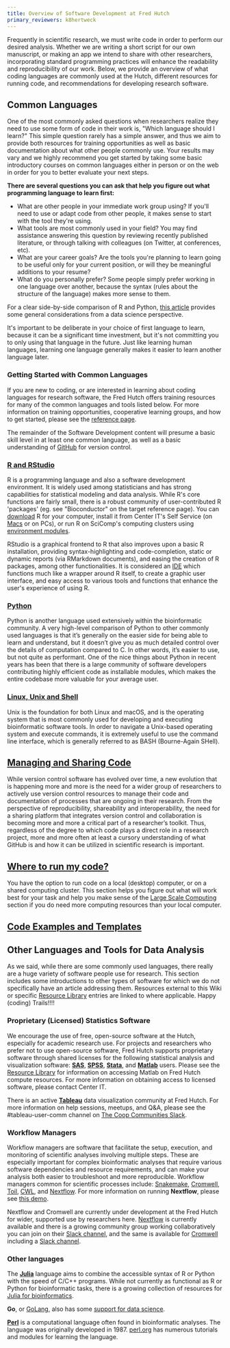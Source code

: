 ```yaml
---
title: Overview of Software Development at Fred Hutch
primary_reviewers: k8hertweck
---
```

Frequently in scientific research, we must write code in order to perform our desired analysis. Whether we are writing a short script for our own manuscript, or making an app we intend to share with other researchers, incorporating standard programming practices will enhance the readability and reproducibility of our work. Below, we provide an overview of what coding languages are commonly used at the Hutch, different resources for running code, and recommendations for developing research software.  

## Common Languages
One of the most commonly asked questions when researchers realize they need to use some form of code in their work is, "Which language should I learn?"  This simple question rarely has a simple answer, and thus we aim to provide both resources for training opportunities as well as basic documentation about what other people commonly use.  Your results may vary and we highly recommend you get started by taking some basic introductory courses on common languages either in person or on the web in order for you to better evaluate your next steps.  

**There are several questions you can ask that help you figure out what programming language to learn first:**
- What are other people in your immediate work group using? If you'll need to use or adapt code from other people, it makes sense to start with the tool they're using.
- What tools are most commonly used in your field? You may find assistance answering this question by reviewing recently published literature, or through talking with colleagues (on Twitter, at conferences, etc).
- What are your career goals? Are the tools you're planning to learn going to be useful only for your current position, or will they be meaningful additions to your resume?
- What do you personally prefer? Some people simply prefer working in one language over another, because the syntax (rules about the structure of the language) makes more sense to them.  

For a clear side-by-side comparison of R and Python, [this article](https://medium.com/@data_driven/python-vs-r-for-data-science-and-the-winner-is-3ebb1a968197) provides some general considerations from a data science perspective.

It's important to be deliberate in your choice of first language to learn, because it can be a significant time investment, but it's not committing you to only using that language in the future. Just like learning human languages, learning one language generally makes it easier to learn another language later.

### Getting Started with Common Languages

If you are new to coding, or are interested in learning about coding languages for research software, the Fred Hutch offers training resources for many of the common languages and tools listed below. For more information on training opportunities, cooperative learning groups, and how to get started, please see the [reference page](/scicomputing/comp_index/).

The remainder of the Software Development content will presume a basic skill level in at least one common language, as well as a basic understanding of [GitHub](/scicomputing/software_managecode/) for version control.

### [R and RStudio](/scicomputing/software_R/)

R is a programming language and also a software development environment. It is widely used among statisticians and has strong capabilities for statistical modeling and data analysis. While R's core functions are fairly small, there is a robust community of user-contributed R 'packages' (eg. see "Bioconductor" on the target reference page). You can [download](https://cran.r-project.org/) R for your computer, install it from Center IT's Self Service (on [Macs](https://centernet.fredhutch.org/cn/u/center-it/help-desk/mac-support/jamf-pro.html) or on PCs), or run R on SciComp's computing clusters using [environment modules](/scicomputing/compute_environments/).

RStudio is a graphical frontend to R that also improves upon a basic R installation, providing syntax-highlighting and code-completion, static or dynamic reports (via RMarkdown documents), and easing the creation of R packages, among other functionalities. It is considered an [IDE](https://en.wikipedia.org/wiki/Integrated_development_environment) which functions much like a wrapper around R itself, to create a graphic user interface, and easy access to various tools and functions that enhance the user's experience of using R.  

### [Python](/scicomputing/software_python/)

Python is another language used extensively within the bioinformatic community. A very high-level comparison of Python to other commonly used languages is that it’s generally on the easier side for being able to learn and understand, but it doesn’t give you as much detailed control over the details of computation compared to C. In other words, it’s easier to use, but not quite as performant. One of the nice things about Python in recent years has been that there is a large community of software developers contributing highly efficient code as installable modules, which makes the entire codebase more valuable for your average user.

### [Linux, Unix and Shell](/scicomputing/software_linux101/)

Unix is the foundation for both Linux and macOS, and is the operating system that is most commonly used for developing and executing bioinformatic software tools. In order to navigate a Unix-based operating system and execute commands, it is extremely useful to use the command line interface, which is generally referred to as BASH (Bourne-Again SHell).

## [Managing and Sharing Code](/scicomputing/software_managecode/)

While version control software has evolved over time, a new evolution that is happening more and more is the need for a wider group of researchers to actively use version control resources to manage their code and documentation of processes that are ongoing in their research. From the perspective of reproducibility, shareability and interoperability, the need for a sharing platform that integrates version control and collaboration is becoming more and more a critical part of a researcher’s toolkit. Thus, regardless of the degree to which code plays a direct role in a research project, more and more often at least a cursory understanding of what GitHub is and how it can be utilized in scientific research is important.


## [Where to run my code?](/scicomputing/software_running/)

You have the option to run code on a local (desktop) computer, or on a shared computing cluster. This section helps you figure out what will work best for your task and help you make sense of the [Large Scale Computing](/scicomputing/compute_overview/) section if you do need more computing resources than your local computer.  

## [Code Examples and Templates](/scicomputing/software_examples/)


## Other Languages and Tools for Data Analysis
As we said, while there are some commonly used languages, there really are a huge variety of software people use for research.  This section includes some introductions to other types of software for which we do not specifically have an article addressing them.  Resources external to this Wiki or specific [Resource Library](/compdemos/) entries are linked to where applicable.  Happy (coding) Trails!!!!

### Proprietary (Licensed) Statistics Software

We encourage the use of free, open-source software at the Hutch, especially for academic research use. For projects and researchers who prefer not to use open-source software, Fred Hutch supports proprietary software through shared licenses for the following statistical analysis and visualization software: [**SAS**](https://www.sas.com/en_us/software/stat.html), [**SPSS**](https://www.ibm.com/analytics/spss-statistics-software), [**Stata**](https://www.stata.com), and [**Matlab**](https://www.mathworks.com/products/matlab.html?s_tid=hp_products_matlab) users. Please see the [Resource Library](/compdemos/matlab/) for information on accessing Matlab on Fred Hutch compute resources. For more information on obtaining access to licensed software, please contact Center IT.

There is an active [**Tableau**](https://www.tableau.com) data visualization community at Fred Hutch. For more information on help sessions, meetups, and Q&A, please see the #tableau-user-comm channel on [The Coop Communities Slack](https://fhbig.slack.com/).


### Workflow Managers

Workflow managers are software that facilitate the setup, execution, and monitoring of scientific analyses involving multiple steps. These are especially important for complex bioinformatic analyses that require various software dependencies and resource requirements, and can make your analysis both easier to troubleshoot and more reproducible. Workflow managers common for scientific processes include: [Snakemake](https://snakemake.readthedocs.io/en/stable/), [Cromwell](https://cromwell.readthedocs.io/en/stable/tutorials/FiveMinuteIntro/), [Toil](https://toil.readthedocs.io), [CWL](https://www.commonwl.org), and [Nextflow](https://www.nextflow.io/). For more information on running **Nextflow**, please see [this demo](/compdemos/nextflow/).  

Nextflow and Cromwell are currently under development at the Fred Hutch for wider, supported use by researchers here.  [Nextflow](/compdemos/nextflow/) is currently available and there is a growing community group working collaboratively you can join on their [Slack channel](https://fhbig.slack.com/archives/CJFP1NYSZ), and the same is available for [Cromwell](/compdemos/Cromwell/) including a [Slack channel](https://fhbig.slack.com/archives/CTFU13URJ).

### Other languages

The [**Julia**](https://docs.julialang.org) language aims to combine the accessible syntax of R or Python with the speed of C/C++ programs. While not currently as functional as R or Python for bioinformatic tasks, there is a growing collection of resources for [Julia for bioinformatics](http://ucidatascienceinitiative.github.io/IntroToJulia/).

**Go**, or [GoLang](https://golang.org/doc/), also has some [support for data science](https://blog.chewxy.com/2017/11/02/go-for-data-science/).

[**Perl**](https://www.perl.org) is a computational language often found in bioinformatic analyses. The language was originally developed in 1987. [perl.org](https://www.perl.org/learn.html) has numerous tutorials and modules for learning the language.
